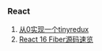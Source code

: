 ### React
1. [从0实现一个tinyredux](https://zhuanlan.zhihu.com/p/29767439)
2. [React 16 Fiber源码速览](http://zxc0328.github.io/2017/09/28/react-16-source/)

